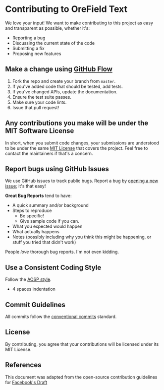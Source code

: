 # Contributing to OreField Text
We love your input! We want to make contributing to this project as easy and transparent as 
possible, whether it's:

- Reporting a bug
- Discussing the current state of the code
- Submitting a fix
- Proposing new features

## Make a change using [GitHub Flow](https://guides.github.com/introduction/flow/index.html)

1. Fork the repo and create your branch from `master`.
2. If you've added code that should be tested, add tests.
3. If you've changed APIs, update the documentation.
4. Ensure the test suite passes.
5. Make sure your code lints.
6. Issue that pull request!

## Any contributions you make will be under the MIT Software License
In short, when you submit code changes, your submissions are understood to be under the same 
[MIT License](http://choosealicense.com/licenses/mit/) that covers the project. Feel free to contact
the maintainers if that's a concern.

## Report bugs using GitHub Issues
We use GitHub issues to track public bugs. Report a bug by 
[opening a new issue](https://github.com/OreField/orefield-text/issues); it's that easy!

**Great Bug Reports** tend to have:

- A quick summary and/or background
- Steps to reproduce
    - Be specific!
    - Give sample code if you can. 
- What you expected would happen
- What actually happens
- Notes (possibly including why you think this might be happening, or stuff you tried that didn't work)

People *love* thorough bug reports. I'm not even kidding.

## Use a Consistent Coding Style
Follow the [AOSP style](https://source.android.com/setup/contribute/code-style).

- 4 spaces indentation

## Commit Guidelines
All commits follow the [conventional commits](https://www.conventionalcommits.org/en/v1.0.0/) 
standard. 

## License
By contributing, you agree that your contributions will be licensed under its MIT License.

## References
This document was adapted from the open-source contribution guidelines for [Facebook's Draft](https://github.com/facebook/draft-js/blob/a9316a723f9e918afde44dea68b5f9f39b7d9b00/CONTRIBUTING.md)
